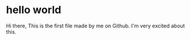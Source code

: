 # hello world

Hi there,
This is the first file made by me on Github. I'm very excited about this. 

